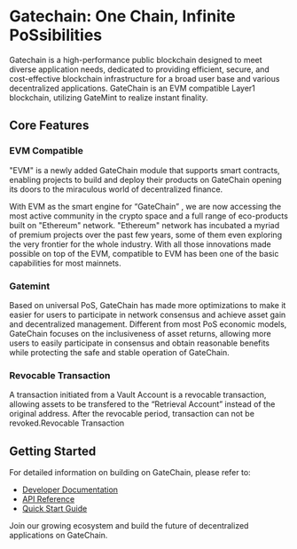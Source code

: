 # Gatechain: One Chain, Infinite PoSsibilities

Gatechain is a high-performance public blockchain designed to meet diverse application needs, dedicated to providing efficient, secure, and cost-effective blockchain infrastructure for a broad user base and various decentralized applications. 
GateChain is an EVM compatible Layer1 blockchain, utilizing GateMint to realize instant finality.

## Core Features

### EVM Compatible
"EVM" is a newly added GateChain module that supports smart contracts, enabling projects to build and deploy their products on GateChain opening its doors to the miraculous world of decentralized finance.

With EVM as the smart engine for “GateChain” , we are now accessing the most active community in the crypto space and a full range of eco-products built on "Ethereum" network. "Ethereum" network has incubated a myriad of premium projects over the past few years, some of them even exploring the very frontier for the whole industry. With all those innovations made possible on top of the EVM, compatible to EVM has been one of the basic capabilities for most mainnets.



### Gatemint

Based on universal PoS, GateChain has made more optimizations to make it easier for users to participate in network consensus and achieve asset gain and decentralized management. Different from most PoS economic models, GateChain focuses on the inclusiveness of asset returns, allowing more users to easily participate in consensus and obtain reasonable benefits while protecting the safe and stable operation of GateChain.

### Revocable Transaction

A transaction initiated from a Vault Account is a revocable transaction, allowing assets to be transfered to the “Retrieval Account” instead of the original address. After the revocable period, transaction can not be revoked.Revocable Transaction


## Getting Started

For detailed information on building on GateChain, please refer to:
- [Developer Documentation](../developers/introduction.md)
- [API Reference](../api/README.md)
- [Quick Start Guide](../developers/quickstart.md)

Join our growing ecosystem and build the future of decentralized applications on GateChain.

